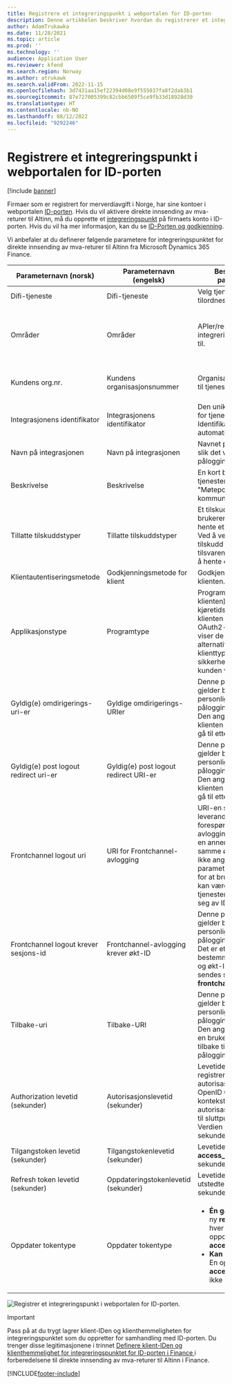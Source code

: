 ```yaml
---
title: Registrere et integreringspunkt i webportalen for ID-porten
description: Denne artikkelen beskriver hvordan du registrerer et integreringspunkt i ID-porten-webportalen i Norge.
author: AdamTrukawka
ms.date: 11/28/2021
ms.topic: article
ms.prod: ''
ms.technology: ''
audience: Application User
ms.reviewer: kfend
ms.search.region: Norway
ms.author: atrukawk
ms.search.validFrom: 2022-11-15
ms.openlocfilehash: 3d7431aa15ef22394d08e9f555037fa8f2dab3b1
ms.sourcegitcommit: 87e727005399c82cbb6509f5ce9fb33d18928d30
ms.translationtype: HT
ms.contentlocale: nb-NO
ms.lasthandoff: 08/12/2022
ms.locfileid: "9292246"
---
```

# <a name="register-an-integration-point-in-the-id-porten-web-portal"></a>Registrere et integreringspunkt i webportalen for ID-porten

[!include [banner](../includes/banner.md)]

Firmaer som er registrert for merverdiavgift i Norge, har sine kontoer i webportalen [ID-porten](https://samarbeid.digdir.no/id-porten/ta-i-bruk-id-porten/94). Hvis du vil aktivere direkte innsending av mva-returer til Altinn, må du opprette et [integreringspunkt](https://docs.digdir.no/oidc_index.html) på firmaets konto i ID-porten. Hvis du vil ha mer informasjon, kan du se [ID-Porten og godkjenning](https://skatteetaten.github.io/mva-meldingen/english/idportenauthentication/).

Vi anbefaler at du definerer følgende parametere for integreringspunktet for direkte innsending av mva-returer til Altinn fra Microsoft Dynamics 365 Finance.

| Parameternavn (norsk) | Parameternavn (engelsk) | Beskrivelse av parameteren | Parameterverdi |
|---|---|---|---|
| Difi-tjeneste | Difi-tjeneste | Velg tjenesten som skal tilordnes riktige områder. | Velg **API-klient**. |
| Områder | Områder | APIer/ressurser som integreringen har tilgang til. | <p>Velg følgende områder:</p><ul><li>**openid**</li><li>**skatteetaten:mvameldinginnsending**</li><li>**skatteetaten:mvameldingvalidering**</li></ul> |
| Kundens org.nr. | Kundens organisasjonsnummer | Organisasjonsnummeret til tjenesteeieren. | Du behøver ikke å angi noen verdi i dette feltet. Den obligatoriske verdien angis automatisk når oppsettet av integreringspunktet lagres. |
| Integrasjonens identifikator | Integrasjonens identifikator | Den unike identifikatoren for tjenesten. Identifikatoren genereres automatisk. | Du behøver ikke å angi noen verdi i dette feltet. Den obligatoriske verdien angis automatisk når oppsettet av integreringspunktet lagres. |
| Navn på integrasjonen | Navn på integrasjonen | Navnet på integrasjonen slik det vises i påloggingsvinduet. | Angi **Microsoft Dynamics 365 Finance**. |
| Beskrivelse | Beskrivelse | En kort beskrivelse av tjenesten (for eksempel "Møteportal for NN-kommune"). | Angi **Integrering med Microsoft Dynamics 365 Finance**. |
| Tillatte tilskuddstyper | Tillatte tilskuddstyper | Et tilskudd representerer brukerens tillatelse til å hente et tilgangstoken. Ved å velge bestemte tilskudd godtar du de tilsvarende metodene for å hente et tilgangstoken. | <p>Velg følgende tilskuddstyper:</p><ul><li>**authorization_code**</li><li>**refresh_token**</li></ul> |
| Klientautentiseringsmetode | Godkjenningsmetode for klient | Godkjenningsmetode for klienten. | Angi **client_secret_post**. |
| Applikasjonstype | Programtype | Programtypen (eller klienten) er typen kjøretidsmiljø som klienten kjører under. OAuth2-kapitlet 2.1 viser de tilgjengelige alternativene. Valget av klienttype er en sikkerhetsvurdering som kunden vil utføre. | Velg **web**. |
| Gyldig(e) omdirigerings-uri-er | Gyldige omdirigerings-URIer | Denne parameteren gjelder bare for personlige påloggingsintegreringer. Den angir URIene som klienten har tillatelse til å gå til etter pålogging. | I Finance kan du gå til **Avgift** \> **Oppsett** \> **Elektroniske meldinger** \> **Webprogrammer**, kopiere URL-adressen (HTTPS-internettadressen) fra leserens adresselinje og lime den inn i dette feltet. |
| Gyldig(e) post logout redirect uri-er | Gyldig(e) post logout redirect URI-er | Denne parameteren gjelder bare for personlige påloggingsintegreringer. Den angir URIene som klienten har tillatelse til å gå til etter avlogging. | Angi `https://skatteetaten.no`. |
| Frontchannel logout uri | URI for Frontchannel-avlogging | URI-en som leverandøren sender en forespørsel til ved avlogging som utløses av en annen klient i den samme økten. Hvis du ikke angir denne parameteren, er det fare for at brukeren fremdeles kan være logget på tjenesten når de logger seg av ID-porten. | Angi `https://skatteetaten.no`. |
| Frontchannel logout krever sesjons-id | Frontchannel-avlogging krever økt-ID | Denne parameteren gjelder bare for personlige påloggingsintegreringer. Det er et flagg som bestemmer om utsteder- og økt-ID-parameterne sendes sammen med **frontchannel_logout_uri**. | La denne boksen stå tom. |
| Tilbake-uri | Tilbake-URI | Denne parameteren gjelder bare for personlige påloggingsintegreringer. Den angir URI-en som en bruker blir sendt tilbake til når de avbryter påloggingen. | Angi `https://skatteetaten.no`. |
| Authorization levetid (sekunder) | Autorisasjonslevetid (sekunder) | Levetiden for den registrerte autorisasjonen. I en OpenID Connect-kontekst vil denne autorisasjonen få tilgang til sluttpunktet userinfo. Verdien må angis i sekunder. | Angi **31536000** (= ett år). |
| Tilgangstoken levetid (sekunder) | Tilgangstokenlevetid (sekunder) | Levetiden for utstedte **access_token** i sekunder. | Angi **7200** (= to timer). |
| Refresh token levetid (sekunder) | Oppdateringstokenlevetid (sekunder) | Levetiden for det utstedte **refresh_token** i sekunder. | Angi **0** (null). |
| Oppdater tokentype | Oppdater tokentype | <ul><li>**Én gang** – Du får en ny **refresh_token** hver gang du oppdaterer **access_token**.</li><li>**Kan brukes på nytt** – En oppdatering av **access_token** endrer ikke **refresh_token**.</li></ul> | Angi **Engangs**. |

![Registrer et integreringspunkt i webportalen for ID-porten.](media/emea-nor-vat-return-integration-point.png)

> [!IMPORTANT]
> Pass på at du trygt lagrer klient-IDen og klienthemmeligheten for integreringspunktet som du oppretter for samhandling med ID-porten. Du trenger disse legitimasjonene i trinnet [Definere klient-IDen og klienthemmelighet for integreringspunktet for ID-porten i Finance ](emea-nor-vat-return-setup.md#client-credentials) i forberedelsene til direkte innsending av mva-returer til Altinn i Finance.


[!INCLUDE[footer-include](../../includes/footer-banner.md)]
